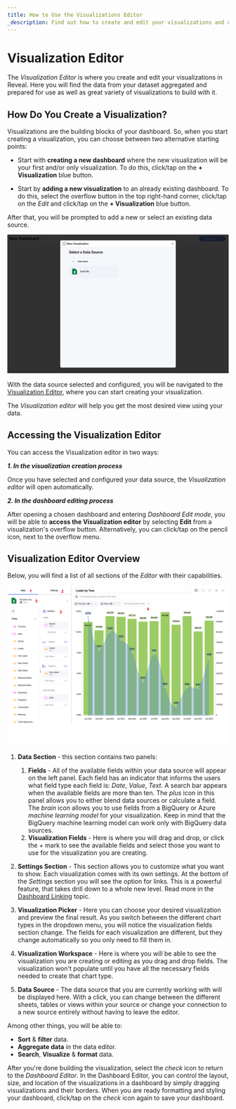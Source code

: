 ```yaml
---
title: How to Use the Visualizations Editor
_description: Find out how to create and edit your visualizations and use a great variety of options.
---
```


# Visualization Editor

The *Visualization Editor* is where you create and edit your visualizations in Reveal. Here you will find the data from your dataset aggregated and prepared for use as well as great variety of visualizations to build with it.

## How Do You Create a Visualization?

Visualizations are the building blocks of your dashboard. So, when you start creating a visualization, you can choose between two alternative starting points:

* Start with **creating a new dashboard** where the new visualization will be your first and/or only visualization. To do this, click/tap on the **+ Visualization** blue button.

* Start by **adding a new visualization** to an already existing dashboard. To do this, select the overflow button in the top right-hand corner, click/tap on the *Edit* and click/tap on the **+ Visualization** blue button.

After that, you will be prompted to add a new or select an existing data source.

![Dialog with a list of data sources](images/new-visualization-screen.png)

With the data source selected and configured, you will be navigated to the [Visualization Editor](visualization-editor), where you can start creating your visualization.

The *Visualization editor* will help you get the most desired view using your data.

## Accessing the Visualization Editor

You can access the Visualization editor in two ways:

***1. In the visualization creation process***

Once you have selected and configured your data source, the *Visualization editor* will open automatically.

***2. In the dashboard editing process***

After opening a chosen dashboard and entering *Dashboard Edit mode*, you will be able to **access the Visualization editor** by selecting **Edit** from a visualization's overflow button. Alternatively, you can click/tap on the pencil icon, next to the overflow menu.

## Visualization Editor Overview

Below, you will find a list of all sections of the *Editor* with their capabilities.

![Sections of the Visualization editor](images/visualizations-editor-sections.png)

1. **Data Section** - this section contains two panels:
    1. **Fields** - All of the available fields within your data source will appear on the left panel. Each field has an indicator that informs the users what field type each field is: *Date*, *Value*, *Text*. A search bar appears when the available fields are more than ten.
    The *plus* icon in this panel allows you to either blend data sources or calculate a field. The *brain* icon allows you to use fields from a BigQuery or Azure *machine learning model* for your visualization. Keep in mind that the BigQuery machine learning model can work only with BigQuery data sources.    
    2. **Visualization Fields** - Here is where you will drag and drop, or click the *+* mark to see the available fields and select those you want to use for the visualization you are creating.

2. **Settings Section** - This section allows you to customize what you want to show. Each visualization comes with its own settings. At the bottom of the *Settings* section you will see the option for links. This is a powerful feature, that takes drill down to a whole new level. Read more in the [Dashboard Linking](dashboard-linking) topic.

3. **Visualization Picker** - Here you can choose your desired visualization and preview the final result. As you switch between the different chart types in the dropdown menu, you will notice the visualization fields section change. The fields for each visualization are different, but they change automatically so you only need to fill them in.

4. **Visualization Workspace** - Here is where you will be able to see the visualization you are creating or editing as you drag and drop fields. The visualization won't populate until you have all the necessary fields needed to create that chart type.

5. **Data Source** - The data source that you are currently working with will be displayed here. With a click, you can change between the different sheets, tables or views within your source or change your connection to a new source entirely without having to leave the editor.

Among other things, you will be able to:
- **Sort** & **filter** data.
- **Aggregate data** in the data editor.
- **Search**, **Visualize** & **format** data.

After you're done building the visualization, select the *check* icon to return to the *Dashboard Editor*. In the Dashboard Editor, you can control the layout, size, and location of the visualizations in a dashboard by simply dragging visualizations and their borders. When you are ready formatting and styling your dashboard, click/tap on the *check* icon again to save your dashboard.  